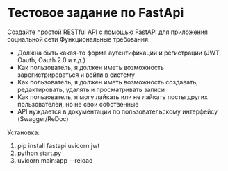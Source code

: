 # Тестовое задание по FastApi

Создайте простой RESTful API с помощью FastAPI для приложения социальной сети
Функциональные требования:
* Должна быть какая-то форма аутентификации и регистрации (JWT, Oauth, Oauth 2.0 и т.д.)
* Как пользователь, я должен иметь возможность зарегистрироваться и войти в систему
* Как пользователь, я должен иметь возможность создавать, редактировать, удалять и просматривать записи
* Как пользователь, я могу лайкать или не лайкать посты других пользователей, но не свои собственные
* API нуждается в документации по пользовательскому интерфейсу (Swagger/ReDoc)


Установка:
1. pip install fastapi uvicorn jwt
2. python start.py
3. uvicorn main:app --reload
